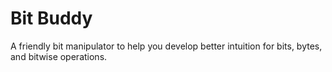 # Bit Buddy
A friendly bit manipulator to help you develop better intuition for bits, bytes, and bitwise operations.
